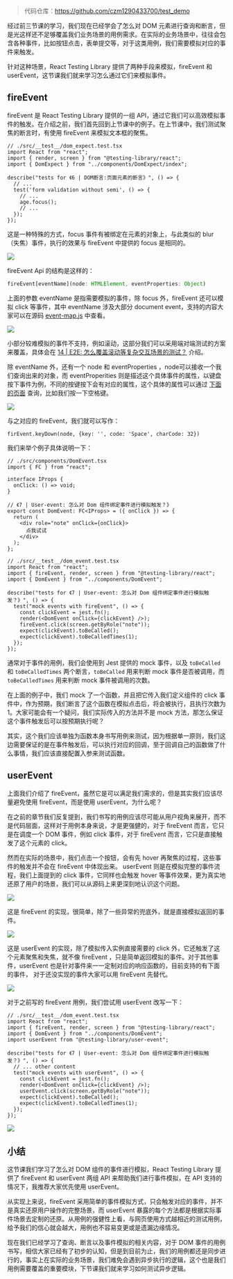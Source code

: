 > 代码仓库：https://github.com/czm1290433700/test_demo

经过前三节课的学习，我们现在已经学会了怎么对 DOM 元素进行查询和断言，但是光这样还不足够覆盖我们业务场景的用例需求。在实际的业务场景中，往往会包含各种事件，比如按钮点击，表单提交等，对于这类用例，我们需要模拟对应的事件来触发。

针对这种场景，React Testing Library 提供了两种手段来模拟，fireEvent 和 userEvent，这节课我们就来学习怎么通过它们来模拟事件。

## fireEvent

fireEvent 是 React Testing Library 提供的一组 API，通过它我们可以高效模拟事件的触发。在介绍之前，我们首先回到上节课中的例子。在上节课中，我们测试聚焦的断言时，有使用 fireEvent 来模拟文本框的聚焦。

```
// ./src/__test__/dom_expect.test.tsx
import React from "react";
import { render, screen } from "@testing-library/react";
import { DomExpect } from "../components/DomExpect/index";

describe("tests for 《6 | DOM断言:页面元素的断言》", () => {
  // ...
  test('form validation without semi', () => {
    // ...
    age.focus();
    // ...
  });
});
```

这是一种特殊的方式，focus 事件有被绑定在元素的对象上，与此类似的 blur（失焦）事件，执行的效果与 fireEvent 中提供的 focus 是相同的。

![](./images/2221bb0e19d14d0aa36913a5663386ef~tplv-k3u1fbpfcp-zoom-1.image.png)

fireEvent Api 的结构是这样的：

```typescript
fireEvent[eventName](node: HTMLElement, eventProperties: Object)
```

上面的参数 eventName 是指需要模拟的事件，除 focus 外，fireEvent 还可以模拟 click 等事件，其中 eventName 涉及大部分 document event，支持的内容大家可以在源码 [event-map.js](https://github1s.com/testing-library/dom-testing-library/blob/main/src/event-map.js) 中查看。

![](./images/28180f53a8014571a9cddd8b62191c69~tplv-k3u1fbpfcp-zoom-1.image.png)

小部分较难模拟的事件不支持，例如滚动，这部分我们可以采用端对端测试的方案来覆盖，具体会在 [14 | E2E:  怎么覆盖滚动等复杂交互场景的测试？](https://juejin.cn/book/7174044519350927395/section/7176804898074427427) 介绍。

除 eventName 外，还有一个 node 和 eventProperties ，node可以接收一个我们查询出来的对象，而 eventProperities 则是描述这个具体事件的属性，以键盘按下事件为例，不同的按键按下会有对应的属性，这个具体的属性可以通过 [下面的页面](https://www.toptal.com/developers/keycode) 查询，比如我们按一下空格键。

![](./images/34c0c0e0896b488da248add426a261cb~tplv-k3u1fbpfcp-zoom-1.image.png)

与之对应的 fireEvent，我们就可以写作：

```
firEvent.keyDown(node, {key: '', code: 'Space', charCode: 32})
```

我们来举个例子具体说明一下：

```
// ./src/components/DomEvent.tsx
import { FC } from "react";

interface IProps {
  onClick: () => void;
}

// 《7 | User-event: 怎么对 Dom 组件绑定事件进行模拟触发？》
export const DomEvent: FC<IProps> = ({ onClick }) => {
  return (
    <div role="note" onClick={onClick}>
      点我试试
    </div>
  );
};
```

```
// ./src/__test__/dom_event.test.tsx
import React from "react";
import { fireEvent, render, screen } from "@testing-library/react";
import { DomEvent } from "../components/DomEvent";

describe("tests for 《7 | User-event: 怎么对 Dom 组件绑定事件进行模拟触发？》", () => {
  test("mock events with fireEvent", () => {
    const clickEvent = jest.fn();
    render(<DomEvent onClick={clickEvent} />);
    fireEvent.click(screen.getByRole("note"));
    expect(clickEvent).toBeCalled();
    expect(clickEvent).toBeCalledTimes(1);
  });
});
```

通常对于事件的用例，我们会使用到 Jest 提供的 mock 事件，以及 `toBeCalled` 和 `toBeCalledTimes` 两个断言，`toBeCalled` 用来判断 mock 事件是否被调用，而 `toBeCalledTimes` 用来判断 mock 事件被调用的次数。

在上面的例子中，我们 mock 了一个函数，并且把它传入我们定义组件的 click 事件中，作为预期，我们断言了这个函数在模拟点击后，将会被执行，且执行次数为1。大家可能会有一个疑问，我们实际传入的方法并不是 mock 方法，那怎么保证这个事件触发后可以按预期执行呢？

其实，这个我们应该单独为函数本身书写用例来测试，因为根据单一原则，我们这边需要保证的是在事件触发后，可以执行对应的回调，至于回调自己的函数做了什么事情，我们应该直接配置入参来测试函数。

## userEvent

上面我们介绍了 fireEvent，虽然它是可以满足我们需求的，但是其实我们应该尽量避免使用 fireEvent，而是使用 userEvent，为什么呢？

在之前的章节我们反复提到，我们书写的用例应该尽可能从用户视角来展开，而不是代码层面，这样对于用例本身来说，才是更强健的，对于 fireEvent 而言，它只是在调度一个 DOM 事件，例如 click 事件，对于 fireEvent 而言，它只是直接触发了这个元素的 click。

然而在实际的场景中，我们点击一个按钮，会有先 hover 再聚焦的过程，这些事件的触发并不会在 fireEvent 中体现出来。 userEvent 则是在模拟完整的事件流程，我们上面提到的 click 事件，它同样也会触发 hover 等事件效果，更为真实地还原了用户的场景，我们可以从源码上来更深刻地认识这个问题。

![](./images/d2756102062346a7b24713d215e1d8c2~tplv-k3u1fbpfcp-zoom-1.image.png)

这是 fireEvent 的实现，很简单，除了一些异常的兜底外，就是直接模拟返回的事件。

![](./images/392b6c2b71d24599b942c5bae7c8220d~tplv-k3u1fbpfcp-zoom-1.image.png)

这是 userEvent 的实现，除了模拟传入实例直接需要的 click 外，它还触发了这个元素聚焦和失焦，就不像 fireEvent ，只是简单返回模拟的事件。对于其他事件，userEvent 也是针对事件来一一定制对应的响应函数的，目前支持的有下面的事件， 对于还没实现的事件大家可以用 fireEvent 先替代。

![](./images/e4225b671e8940398f05454b16071b28~tplv-k3u1fbpfcp-zoom-1.image.png)

对于之前写的 fireEvent 用例，我们尝试用 userEvent 改写一下：

```
// ./src/__test__/dom_event.test.tsx
import React from "react";
import { fireEvent, render, screen } from "@testing-library/react";
import { DomEvent } from "../components/DomEvent";
import userEvent from "@testing-library/user-event";

describe("tests for 《7 | User-event: 怎么对 Dom 组件绑定事件进行模拟触发？》", () => {
  // ... other content
  test("mock events with userEvent", () => {
    const clickEvent = jest.fn();
    render(<DomEvent onClick={clickEvent} />);
    userEvent.click(screen.getByRole("note"));
    expect(clickEvent).toBeCalled();
    expect(clickEvent).toBeCalledTimes(1);
  });
});
```

![](./images/800f2df98fc9412b99a8dbbd967d3e15~tplv-k3u1fbpfcp-zoom-1.image.png)

## 小结

这节课我们学习了怎么对 DOM 组件的事件进行模拟，React Testing Library 提供了 fireEvent 和 userEvent 两组 API 来帮助我们进行事件模拟，在 API 支持的情况下，我推荐大家优先使用 userEvent。

从实现上来说，fireEvent 采用简单的事件模拟方式，只会触发对应的事件，并不是真实还原用户操作的完整场景，而 userEvent 暴露的每个方法都是根据实际事件场景去定制的还原。从用例的强健性上看，与网页使用方式越相近的测试用例，给予我们的信心就会越大，用例也不容易变更或是遗漏边缘情况。

现在我们已经学习了查询、断言以及事件模拟的相关内容，对于 DOM 事件的用例书写，相信大家已经有了初步的认知，但是到目前为止，我们的用例都还是同步进行的，事实上在实际的业务场景，我们难免会遇到异步执行的逻辑，这个也是我们用例需要覆盖的重要模块，下节课我们就来学习如何测试异步逻辑。